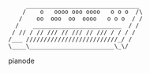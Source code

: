                                            
         ________________________________  
        /    o   oooo ooo oooo   o o o  /\ 
       /    oo  ooo  oo  oooo   o o o  / / 
      /    _________________________  / /  
     / // / // /// // /// // /// / / / /   
    /___ //////////////////////////_/ /    
    \____\________________________\_\/     
                                           
pianode